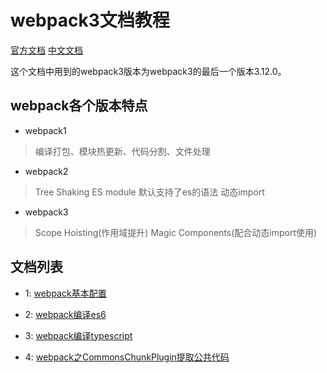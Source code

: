# webpack3文档教程

[官方文档](https://webpack.js.org/)
[中文文档](https://doc.webpack-china.org/)

这个文档中用到的webpack3版本为webpack3的最后一个版本3.12.0。

## webpack各个版本特点

* webpack1

> 编译打包、模块热更新、代码分割、文件处理

* webpack2

> Tree Shaking
> ES module 默认支持了es的语法
> 动态import

* webpack3

> Scope Hoisting(作用域提升)
> Magic Components(配合动态import使用)

## 文档列表

* 1: [webpack基本配置](./1.webpack基本配置/)

* 2: [webpack编译es6](./2.webpack编译es6/)

* 3: [webpack编译typescript](./3.webpack编译typescript/)

* 4: [webpack之CommonsChunkPlugin提取公共代码](./4.webpack提取公共代码/)